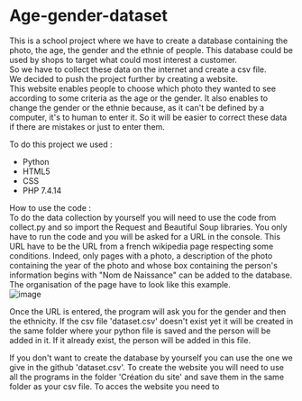 # Age-gender-dataset

This is a school project where we have to create a database containing the photo, the age, the gender and the ethnie of people. This database could be used by shops to target what could most interest a customer.   
So we have to collect these data on the internet and create a csv file.  
We decided to push the project further by creating a website.   
This website enables people to choose which photo they wanted to see according to some criteria as the age or the gender. It also enables to change the gender or the ethnie because, as it can't be defined by a computer, it's to human to enter it. So it will be easier to correct these data if there are mistakes or just to enter them.  

To do this project we used :
  - Python
  - HTML5
  - CSS
  - PHP 7.4.14

How to use the code :   
  To do the data collection by yourself you will need to use the code from collect.py and so import the Request and Beautiful Soup libraries. You only have to run the code and you will be asked for a URL in the console. This URL have to be the URL from a french wikipedia page respecting some conditions. Indeed, only pages with a photo, a description of the photo containing the year of the photo and whose box containing the person's information begins with "Nom de Naissance" can be added to the database.   
The organisation of the page have to look like this example.  
![image](https://user-images.githubusercontent.com/72499343/114832047-5633ef00-9dce-11eb-9040-675e0dd0fecb.png)

Once the URL is entered, the program will ask you for the gender and then the ethnicity. If the csv file 'dataset.csv' doesn't exist yet it will be created in the same folder where your python file is saved and the person will be added in it. If it already exist, the person will be added in this file. 

  If you don't want to create the database by yourself you can use the one we give in the github 'dataset.csv'. To create the website you will need to use all the programs in the folder 'Création du site' and save them in the same folder as your csv file. To acces the website you need to 
